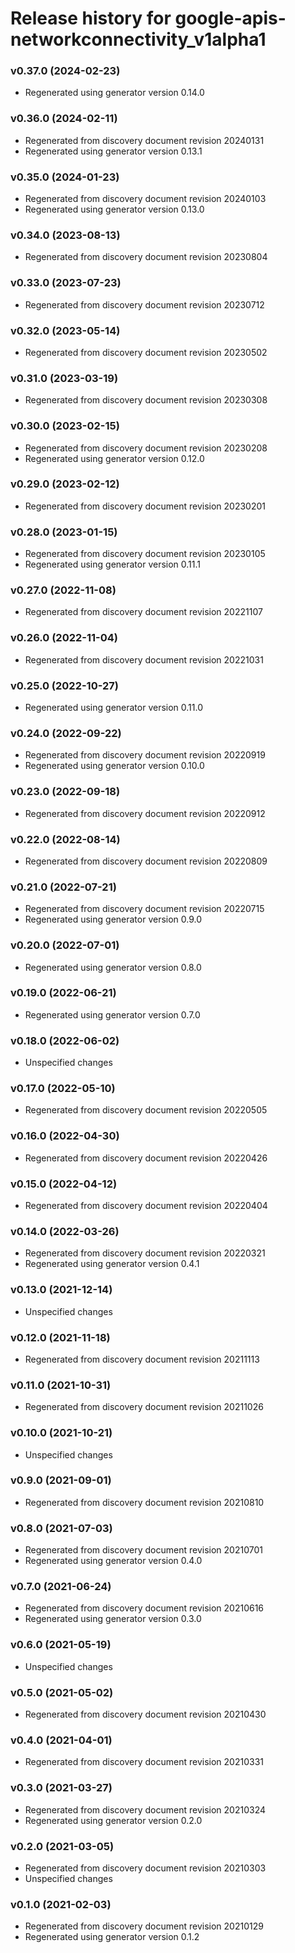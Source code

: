 # Release history for google-apis-networkconnectivity_v1alpha1

### v0.37.0 (2024-02-23)

* Regenerated using generator version 0.14.0

### v0.36.0 (2024-02-11)

* Regenerated from discovery document revision 20240131
* Regenerated using generator version 0.13.1

### v0.35.0 (2024-01-23)

* Regenerated from discovery document revision 20240103
* Regenerated using generator version 0.13.0

### v0.34.0 (2023-08-13)

* Regenerated from discovery document revision 20230804

### v0.33.0 (2023-07-23)

* Regenerated from discovery document revision 20230712

### v0.32.0 (2023-05-14)

* Regenerated from discovery document revision 20230502

### v0.31.0 (2023-03-19)

* Regenerated from discovery document revision 20230308

### v0.30.0 (2023-02-15)

* Regenerated from discovery document revision 20230208
* Regenerated using generator version 0.12.0

### v0.29.0 (2023-02-12)

* Regenerated from discovery document revision 20230201

### v0.28.0 (2023-01-15)

* Regenerated from discovery document revision 20230105
* Regenerated using generator version 0.11.1

### v0.27.0 (2022-11-08)

* Regenerated from discovery document revision 20221107

### v0.26.0 (2022-11-04)

* Regenerated from discovery document revision 20221031

### v0.25.0 (2022-10-27)

* Regenerated using generator version 0.11.0

### v0.24.0 (2022-09-22)

* Regenerated from discovery document revision 20220919
* Regenerated using generator version 0.10.0

### v0.23.0 (2022-09-18)

* Regenerated from discovery document revision 20220912

### v0.22.0 (2022-08-14)

* Regenerated from discovery document revision 20220809

### v0.21.0 (2022-07-21)

* Regenerated from discovery document revision 20220715
* Regenerated using generator version 0.9.0

### v0.20.0 (2022-07-01)

* Regenerated using generator version 0.8.0

### v0.19.0 (2022-06-21)

* Regenerated using generator version 0.7.0

### v0.18.0 (2022-06-02)

* Unspecified changes

### v0.17.0 (2022-05-10)

* Regenerated from discovery document revision 20220505

### v0.16.0 (2022-04-30)

* Regenerated from discovery document revision 20220426

### v0.15.0 (2022-04-12)

* Regenerated from discovery document revision 20220404

### v0.14.0 (2022-03-26)

* Regenerated from discovery document revision 20220321
* Regenerated using generator version 0.4.1

### v0.13.0 (2021-12-14)

* Unspecified changes

### v0.12.0 (2021-11-18)

* Regenerated from discovery document revision 20211113

### v0.11.0 (2021-10-31)

* Regenerated from discovery document revision 20211026

### v0.10.0 (2021-10-21)

* Unspecified changes

### v0.9.0 (2021-09-01)

* Regenerated from discovery document revision 20210810

### v0.8.0 (2021-07-03)

* Regenerated from discovery document revision 20210701
* Regenerated using generator version 0.4.0

### v0.7.0 (2021-06-24)

* Regenerated from discovery document revision 20210616
* Regenerated using generator version 0.3.0

### v0.6.0 (2021-05-19)

* Unspecified changes

### v0.5.0 (2021-05-02)

* Regenerated from discovery document revision 20210430

### v0.4.0 (2021-04-01)

* Regenerated from discovery document revision 20210331

### v0.3.0 (2021-03-27)

* Regenerated from discovery document revision 20210324
* Regenerated using generator version 0.2.0

### v0.2.0 (2021-03-05)

* Regenerated from discovery document revision 20210303
* Unspecified changes

### v0.1.0 (2021-02-03)

* Regenerated from discovery document revision 20210129
* Regenerated using generator version 0.1.2

